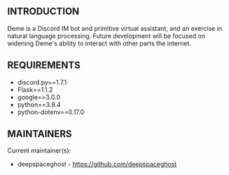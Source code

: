 INTRODUCTION
-----------

Deme is a Discord IM bot and primitive virtual assistant, and an exercise in natural language processing. Future development will be focused on widening Deme's ability to interact with other parts the internet.

REQUIREMENTS
------------

* discord.py==1.7.1
* Flask==1.1.2
* google==3.0.0
* python==3.9.4
* python-dotenv==0.17.0

MAINTAINERS
-----------

Current maintainer(s):
* deepspaceghost - https://github.com/deepspaceghost

